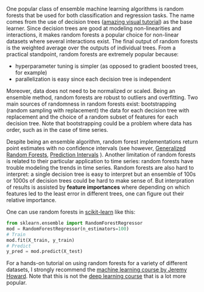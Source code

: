 One popular class of ensemble machine learning algorithms is random forests that be used for both classification and regression tasks. The name comes from the use of decision trees ([amazing visual tutorial](http://www.r2d3.us/visual-intro-to-machine-learning-part-1/)) as the base learner. Since decision trees are good at modeling non-linearities and interactions, it makes random forests a popular choice for non-linear datasets where several interactions exist. The final output of random forests is the weighted average over the outputs of individual trees. From a practical standpoint, random forests are extremely popular because:
 - hyperparameter tuning is simpler (as opposed to gradient boosted trees, for example)
 - parallelization is easy since each decision tree is independent

Moreover, data does not need to be normalized or scaled. Being an ensemble method, random forests are robust to outliers and overfitting. Two main sources of randomness in random forests exist: bootstrapping (random sampling with replacement) the data for each decision tree with replacement and the choice of a random subset of features for each decision tree. Note that bootstrapping could be a problem where data has order, such as in the case of time series.

Despite being an ensemble algorithm, random forest implementations return point estimates with no confidence intervals (see however, [Generalized Random Forests](https://arxiv.org/abs/1610.01271), [Prediction Intervals](https://blog.datadive.net/prediction-intervals-for-random-forests/) ). Another limitation of random forests is related to their particular application to time series: random forests have trouble modeling the trends in time series. Random forests are also hard to interpret: a single decision tree is easy to interpret but an ensemble of 100s or 1000s of decision trees could be hard to make sense of. But interpration of results is assisted by **feature importances** where depending on which features led to the least error in different trees, one can figure out their relative importance. 

One can use random forests in [scikit-learn](https://scikit-learn.org/stable/) like this:
```python
from sklearn.ensemble import RandomForestRegressor
mod = RandomForestRegressor(n_estimators=100)
# Train
mod.fit(X_train, y_train)
# Predict
y_pred = mod.predict(X_test)
```

For a hands-on tutorial on using random forests for a variety of different datasets, I strongly recommend the [machine learning course by Jeremy Howard](http://course18.fast.ai/ml.html). Note that this is not the [deep learning course](https://course.fast.ai/) that is a lot more popular. 
